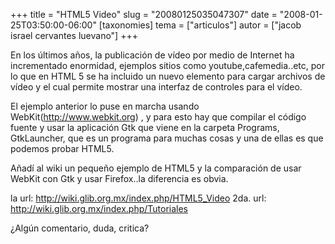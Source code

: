 +++
title = "HTML5 Video"
slug = "20080125035047307"
date = "2008-01-25T03:50:00-06:00"
[taxonomies]
tema = ["articulos"]
autor = ["jacob israel cervantes luevano"]
+++

En los últimos años, la publicación de vídeo por medio de Internet ha
incrementado enormidad, ejemplos sitios como youtube,cafemedia..etc, por
lo que en HTML 5 se ha incluido un nuevo elemento para cargar archivos
de vídeo y el cual permite mostrar una interfaz de controles para el
vídeo.

El ejemplo anterior lo puse en marcha usando
WebKit(<a href="http://www.webkit.org">http://www.webkit.org</a>) , y
para esto hay que compilar el código fuente y usar la aplicación Gtk que
viene en la carpeta Programs, GtkLauncher, que es un programa para
muchas cosas y una de ellas es que podemos probar HTML5.

Añadí al wiki un pequeño ejemplo de HTML5 y la comparación de usar
WebKit con Gtk y usar Firefox..la diferencia es obvia.

la url:
<a href="http://wiki.glib.org.mx/index.php/HTML5_Video">http://wiki.glib.org.mx/index.php/HTML5_Video</a>
2da. url:
<a href="http://wiki.glib.org.mx/index.php/Tutoriales">http://wiki.glib.org.mx/index.php/Tutoriales</a>

¿Algún comentario, duda, critica?

